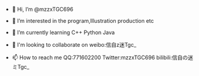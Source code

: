- 👋 Hi, I’m @mzzxTGC696
- 👀 I’m interested in the program,Illustration production etc
- 🌱 I’m currently learning C++ Python Java

- 💞️ I'm looking to collaborate on weibo:信自z迷Tgc_

- 📫 How to reach me QQ:771602200   Twitter:mzzxTGC696   bilibili:信自の迷ミTgc_

<!---
mzzxTGC696/mzzxTGC696 is a ✨ special ✨ repository because its `README.md` (this file) appears on your GitHub profile.
You can click the Preview link to take a look at your changes.
--->
